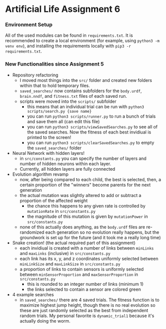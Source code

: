 # Artificial Life Assignment 6

### Environment Setup

All of the used modules can be found in `requirements.txt`. It is recommended to create a local environment (for example, using `python3 -m venv env`),
and installing the requirements locally with `pip3 -r requirements.txt`.

### New Functionalities since Assignment 5

- Repository refactoring
  - I moved most things into the `src/` folder and created new folders within that to hold temporary files.
  - `saved_searches/` now contains subfolders for the `body.urdf`, `brain.nndf`, and `fitness.txt` files of each saved run.
  - scripts were moved into the `scripts/` subfolder
    - this means that an individual trial can be run with `python3 scripts/search.py {save name}`
    - you can run `python3 scripts/runner.py` to run a bunch of trials and save them all (can edit this file)
    - you can run `python3 scripts/viewSavedSearches.py` to see all of the saved searches. Now the fitness of each best invidiual is printed to the screen!
    - you can run `python3 scripts/clearSavedSearches.py` to empty the `saved_searches/` folder
- Neural Network with hidden layers!
  - in `src/constants.py` you can specify the number of layers and number of hidden neurons within each layer.
  - Currently, all hidden layers are fully connected
- Evolution algorithm revamp
  - now, after being compared to each child, the best is selected, then, a certain proportion of the "winners" become parents for the next generation
  - the actual mutation was slightly altered to add or subtract a proportion of the affected weight
    - the chance this happens to any given rate is controlled by `mutationRate` in `src/constants.py`
    - the magnitude of this mutation is given by `mutationPower` in `src/constants.py`
  - none of this actually does anything, as the `body.urdf` files are re-randomized each generation so no evolution really happens, but the groundwork is set up for the future (and it took me a really long time)
- Snake creation! (the actual required part of this assignment)
  - each invidiual is created with a number of links between `minLinks` and `maxLinks` (inclusive) in `src/constants.py`
  - each link has its x, y, and z coordinates uniformly selected between `minLinkSize` and `maxLinkSize` in `src/constants.py`
  - a proportion of links to contain sensors is uniformly selected between `minSensorProportion` and `maxSensorProportion` in `src/constants.py`
    - this is rounded to an integer number of links (minimum 1)
    - the links selected to contain a sensor are colored green
- 4 example searches
  - in `saved_searches/` there are 4 saved trials. The fitness function is to maximize highest jump height, though there is no real evolution so these are just randomly selected as the best from independent random trials. My personal favorite is `dynamic_trial1` because it's actually doing the worm.
  


